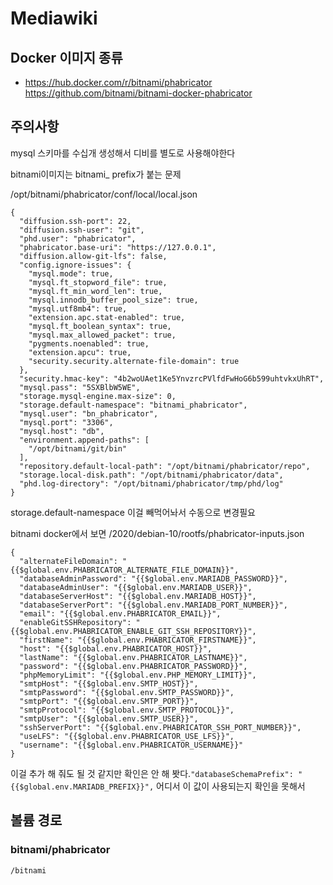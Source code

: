 Mediawiki
=========

## Docker 이미지 종류

* https://hub.docker.com/r/bitnami/phabricator
  https://github.com/bitnami/bitnami-docker-phabricator

## 주의사항

mysql 스키마를 수십개 생성해서 디비를 별도로 사용해야한다

bitnami이미지는 bitnami_ prefix가 붙는 문제

/opt/bitnami/phabricator/conf/local/local.json
```
{
  "diffusion.ssh-port": 22,
  "diffusion.ssh-user": "git",
  "phd.user": "phabricator",
  "phabricator.base-uri": "https://127.0.0.1",
  "diffusion.allow-git-lfs": false,
  "config.ignore-issues": {
    "mysql.mode": true,
    "mysql.ft_stopword_file": true,
    "mysql.ft_min_word_len": true,
    "mysql.innodb_buffer_pool_size": true,
    "mysql.utf8mb4": true,
    "extension.apc.stat-enabled": true,
    "mysql.ft_boolean_syntax": true,
    "mysql.max_allowed_packet": true,
    "pygments.noenabled": true,
    "extension.apcu": true,
    "security.security.alternate-file-domain": true
  },
  "security.hmac-key": "4b2woUAet1Ke5YnvzrcPVlfdFwHoG6b599uhtvkxUhRT",
  "mysql.pass": "5SXBlbW5WE",
  "storage.mysql-engine.max-size": 0,
  "storage.default-namespace": "bitnami_phabricator",
  "mysql.user": "bn_phabricator",
  "mysql.port": "3306",
  "mysql.host": "db",
  "environment.append-paths": [
    "/opt/bitnami/git/bin"
  ],
  "repository.default-local-path": "/opt/bitnami/phabricator/repo",
  "storage.local-disk.path": "/opt/bitnami/phabricator/data",
  "phd.log-directory": "/opt/bitnami/phabricator/tmp/phd/log"
}
```
storage.default-namespace 이걸 빼먹어놔서 수동으로 변경필요

bitnami docker에서 보면
/2020/debian-10/rootfs/phabricator-inputs.json
```
{
  "alternateFileDomain": "{{$global.env.PHABRICATOR_ALTERNATE_FILE_DOMAIN}}",
  "databaseAdminPassword": "{{$global.env.MARIADB_PASSWORD}}",
  "databaseAdminUser": "{{$global.env.MARIADB_USER}}",
  "databaseServerHost": "{{$global.env.MARIADB_HOST}}",
  "databaseServerPort": "{{$global.env.MARIADB_PORT_NUMBER}}",
  "email": "{{$global.env.PHABRICATOR_EMAIL}}",
  "enableGitSSHRepository": "{{$global.env.PHABRICATOR_ENABLE_GIT_SSH_REPOSITORY}}",
  "firstName": "{{$global.env.PHABRICATOR_FIRSTNAME}}",
  "host": "{{$global.env.PHABRICATOR_HOST}}",
  "lastName": "{{$global.env.PHABRICATOR_LASTNAME}}",
  "password": "{{$global.env.PHABRICATOR_PASSWORD}}",
  "phpMemoryLimit": "{{$global.env.PHP_MEMORY_LIMIT}}",
  "smtpHost": "{{$global.env.SMTP_HOST}}",
  "smtpPassword": "{{$global.env.SMTP_PASSWORD}}",
  "smtpPort": "{{$global.env.SMTP_PORT}}",
  "smtpProtocol": "{{$global.env.SMTP_PROTOCOL}}",
  "smtpUser": "{{$global.env.SMTP_USER}}",
  "sshServerPort": "{{$global.env.PHABRICATOR_SSH_PORT_NUMBER}}",
  "useLFS": "{{$global.env.PHABRICATOR_USE_LFS}}",
  "username": "{{$global.env.PHABRICATOR_USERNAME}}"
}
```
이걸 추가 해 줘도 될 것 같지만 확인은 안 해 봣다.`"databaseSchemaPrefix": "{{$global.env.MARIADB_PREFIX}}",`
어디서 이 값이 사용되는지 확인을 못해서

## 볼륨 경로

### bitnami/phabricator

```
/bitnami
```
